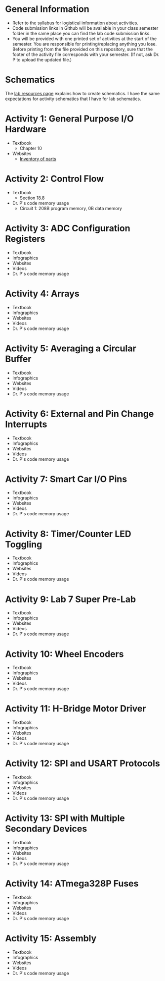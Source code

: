 # General Information

- Refer to the syllabus for logistical information about activities.
- Code submission links in Github will be available in your class semester folder in the same place you can find the lab code submission links.
- You will be provided with one printed set of activities at the start of the semester. You are responsible for printing/replacing anything you lose. Before printing from the file provided on this repository, sure that the footer of the activity file corresponds with your semester. (If not, ask Dr. P to upload the updated file.)

# Schematics

The <a href="https://github.com/DoctorPCOD/DoctorPCOD/tree/main/labs">lab resources page</a> explains how to create schematics. I have the same expectations for activity schematics that I have for lab schematics.

# Activity 1: General Purpose I/O Hardware
- Textbook
  - Chapter 10
- Websites
  - <a href="https://doctor-pasquale.com/inventory/">Inventory of parts</a>

# Activity 2: Control Flow
- Textbook
  - Section 18.8
- Dr. P's code memory usage
  - Circuit 1: 208B program memory, 0B data memory

# Activity 3: ADC Configuration Registers
- Textbook
- Infographics
- Websites
- Videos
- Dr. P's code memory usage

# Activity 4: Arrays
- Textbook
- Infographics
- Websites
- Videos
- Dr. P's code memory usage

# Activity 5: Averaging a Circular Buffer
- Textbook
- Infographics
- Websites
- Videos
- Dr. P's code memory usage

# Activity 6: External and Pin Change Interrupts
- Textbook
- Infographics
- Websites
- Videos
- Dr. P's code memory usage

# Activity 7: Smart Car I/O Pins
- Textbook
- Infographics
- Websites
- Videos
- Dr. P's code memory usage

# Activity 8: Timer/Counter LED Toggling
- Textbook
- Infographics
- Websites
- Videos
- Dr. P's code memory usage

# Activity 9: Lab 7 Super Pre-Lab
- Textbook
- Infographics
- Websites
- Videos
- Dr. P's code memory usage

# Activity 10: Wheel Encoders
- Textbook
- Infographics
- Websites
- Videos
- Dr. P's code memory usage

# Activity 11: H-Bridge Motor Driver
- Textbook
- Infographics
- Websites
- Videos
- Dr. P's code memory usage

# Activity 12: SPI and USART Protocols
- Textbook
- Infographics
- Websites
- Videos
- Dr. P's code memory usage

# Activity 13: SPI with Multiple Secondary Devices
- Textbook
- Infographics
- Websites
- Videos
- Dr. P's code memory usage

# Activity 14: ATmega328P Fuses
- Textbook
- Infographics
- Websites
- Videos
- Dr. P's code memory usage

# Activity 15: Assembly
- Textbook
- Infographics
- Websites
- Videos
- Dr. P's code memory usage
